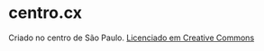 # centro.cx

Criado no centro de São Paulo. [Licenciado em Creative Commons](https://github.com/egermano/centro.cx/blob/master/LICENSE)
